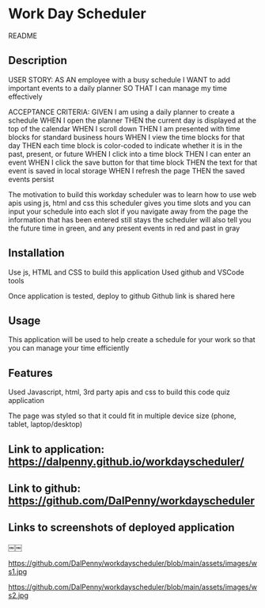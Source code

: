 # Work Day Scheduler 
README 


## Description

USER STORY:
AS AN employee with a busy schedule
I WANT to add important events to a daily planner
SO THAT I can manage my time effectively

ACCEPTANCE CRITERIA:
GIVEN I am using a daily planner to create a schedule
WHEN I open the planner
THEN the current day is displayed at the top of the calendar
WHEN I scroll down
THEN I am presented with time blocks for standard business hours
WHEN I view the time blocks for that day
THEN each time block is color-coded to indicate whether it is in the past, present, or future
WHEN I click into a time block
THEN I can enter an event
WHEN I click the save button for that time block
THEN the text for that event is saved in local storage
WHEN I refresh the page
THEN the saved events persist

The motivation to build this workday scheduler was to learn how to use web apis using js, html and css
this scheduler gives you time slots and you can input your schedule into each slot
if you navigate away from the page the information that has been entered still stays
the scheduler will also tell you the future time in green, and any present events in red and past in gray

## Installation

Use js, HTML and CSS to build this application
Used github and VSCode tools

Once application is tested, deploy to github
Github link is shared here


## Usage

This application will be used to help create a schedule for your work so that you can manage your time efficiently 


## Features

Used Javascript, html, 3rd party apis and css to build this code quiz application 

The page was styled so that it could fit in multiple device size (phone, tablet, laptop/desktop) 


## Link to application: https://dalpenny.github.io/workdayscheduler/
   
   
## Link to github: https://github.com/DalPenny/workdayscheduler
   

## Links to screenshots of deployed application
￼￼
   
https://github.com/DalPenny/workdayscheduler/blob/main/assets/images/ws1.jpg

https://github.com/DalPenny/workdayscheduler/blob/main/assets/images/ws2.jpg
